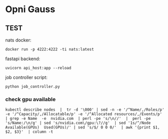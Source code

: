 # Opni Gauss

## TEST
nats docker:
```
docker run -p 4222:4222 -ti nats:latest
```

fastapi backend:
```
uvicorn api_host:app --reload
```

job controller script:
```
python job_controller.py
```

### check gpu available
```
kubectl describe nodes  |  tr -d '\000' | sed -n -e '/^Name/,/Roles/p' -e '/^Capacity/,/Allocatable/p' -e '/^Allocated resources/,/Events/p'  | grep -e Name  -e  nvidia.com  | perl -pe 's/\n//'  |  perl -pe 's/Name:/\n/g' | sed 's/nvidia.com\/gpu:\?//g'  | sed '1s/^/Node Available(GPUs)  Used(GPUs)/' | sed 's/$/ 0 0 0/'  | awk '{print $1, $2, $3}'  | column -t
```
